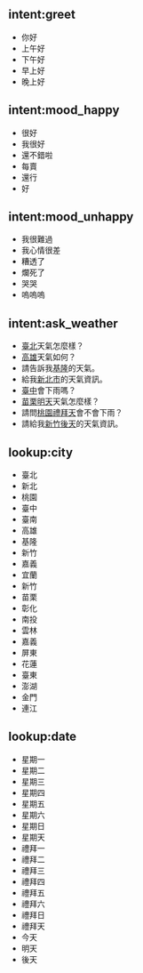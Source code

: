 ## intent:greet
- 你好
- 上午好
- 下午好
- 早上好
- 晚上好

## intent:mood_happy
- 很好
- 我很好
- 還不錯啦
- 每賣
- 還行
- 好

## intent:mood_unhappy
- 我很難過
- 我心情很差
- 糟透了
- 爛死了
- 哭哭
- 嗚嗚嗚

## intent:ask_weather
- [臺北](city)天氣怎麼樣？
- [高雄](city)天氣如何？
- 請告訴我[基隆](city)的天氣。
- 給我[新北市](city)的天氣資訊。
- [臺中](city)會下雨嗎？
- [苗栗](city)[明天](date)天氣怎麼樣？
- 請問[桃園](city)[禮拜天](date)會不會下雨？
- 請給我[新竹](city)[後天](date)的天氣資訊。

## lookup:city
- 臺北
- 新北
- 桃園
- 臺中
- 臺南
- 高雄
- 基隆
- 新竹
- 嘉義 
- 宜蘭
- 新竹
- 苗栗
- 彰化 	
- 南投
- 雲林
- 嘉義
- 屏東 	
- 花蓮
- 臺東
- 澎湖
- 金門
- 連江

## lookup:date
- 星期一
- 星期二
- 星期三
- 星期四
- 星期五
- 星期六
- 星期日
- 星期天
- 禮拜一
- 禮拜二
- 禮拜三
- 禮拜四
- 禮拜五
- 禮拜六
- 禮拜日
- 禮拜天
- 今天
- 明天
- 後天

